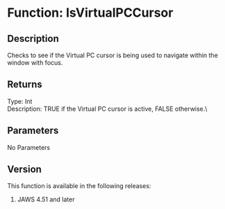 # Function: IsVirtualPCCursor

## Description

Checks to see if the Virtual PC cursor is being used to navigate within
the window with focus.

## Returns

Type: Int\
Description: TRUE if the Virtual PC cursor is active, FALSE otherwise.\

## Parameters

No Parameters

## Version

This function is available in the following releases:

1.  JAWS 4.51 and later
